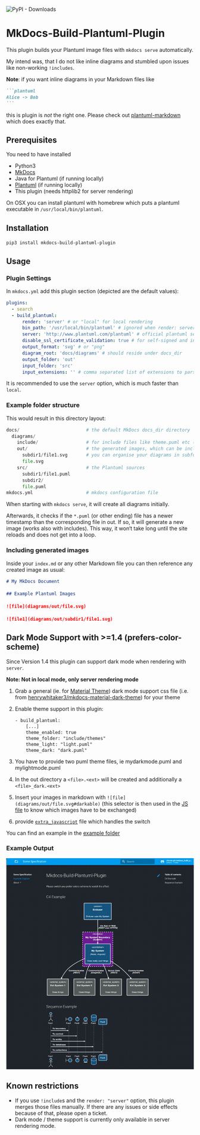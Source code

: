 ![PyPI - Downloads](https://img.shields.io/pypi/dm/mkdocs-build-plantuml-plugin)

# MkDocs-Build-Plantuml-Plugin

This plugin builds your Plantuml image files with `mkdocs serve` automatically.

My intend was, that I do not like inline diagrams and stumbled upon issues like non-working `!includes`.

**Note**: if you want inline diagrams in your Markdown files like

````markdown
```plantuml
Alice -> Bob
```
````

this is plugin is _not_ the right one. Please check out [plantuml-markdown](https://github.com/mikitex70/plantuml-markdown) which does exactly that.

## Prerequisites

You need to have installed

- Python3
- [MkDocs](https://www.mkdocs.org)
- Java for Plantuml (if running locally)
- [Plantuml](https://plantuml.com) (if running locally)
- This plugin (needs httplib2 for server rendering)

On OSX you can install plantuml with homebrew which puts a plantuml executable in `/usr/local/bin/plantuml`.

## Installation

`pip3 install mkdocs-build-plantuml-plugin`

## Usage

### Plugin Settings

In `mkdocs.yml` add this plugin section (depicted are the default values):

```yaml
plugins:
  - search
  - build_plantuml:
      render: 'server' # or "local" for local rendering
      bin_path: '/usr/local/bin/plantuml' # ignored when render: server
      server: 'http://www.plantuml.com/plantuml' # official plantuml server
      disable_ssl_certificate_validation: true # for self-signed and invalid certs
      output_format: 'svg' # or "png"
      diagram_root: 'docs/diagrams' # should reside under docs_dir
      output_folder: 'out'
      input_folder: 'src'
      input_extensions: '' # comma separated list of extensions to parse, by default every file is parsed
```

It is recommended to use the `server` option, which is much faster than `local`.

### Example folder structure

This would result in this directory layout:

```python
docs/                         # the default MkDocs docs_dir directory
  diagrams/
    include/                  # for include files like theme.puml etc (optional, won't be generated)
    out/                      # the generated images, which can be included in your md files
      subdir1/file1.svg       # you can organise your diagrams in subfolders, see below
      file.svg
    src/                      # the Plantuml sources
      subdir1/file1.puml
      subdir2/
      file.puml
mkdocs.yml                    # mkdocs configuration file

```

When starting with `mkdocs serve`, it will create all diagrams initially.

Afterwards, it checks if the `*.puml` (or other ending) file has a newer timestamp than the corresponding file in out. If so, it will generate a new image (works also with includes). This way, it won‘t take long until the site reloads and does not get into a loop.

### Including generated images

Inside your `index.md` or any other Markdown file you can then reference any created image as usual:

```markdown
# My MkDocs Document

## Example Plantuml Images

![file](diagrams/out/file.svg)

![file1](diagrams/out/subdir1/file1.svg)
```

## Dark Mode Support with >=1.4 (prefers-color-scheme)

Since Version 1.4 this plugin can support dark mode when rendering with `server`.

**Note: Not in local mode, only server rendering mode**

1.  Grab a general (ie. for [Material Theme](https://squidfunk.github.io/mkdocs-material/)) dark mode support css file (i.e. from [henrywhitaker3/mkdocs-material-dark-theme](https://github.com/henrywhitaker3/mkdocs-material-dark-theme)) for your theme
1.  Enable theme support in this plugin:

        - build_plantuml:
            [...]
            theme_enabled: true
            theme_folder: "include/themes"
            theme_light: "light.puml"
            theme_dark: "dark.puml"

1.  You have to provide two puml theme files, ie mydarkmode.puml and mylightmode.puml
1.  In the out directory a `<file>.<ext>` will be created and additionally a `<file>_dark.<ext>`
1.  Insert your images in markdown with `![file](diagrams/out/file.svg#darkable)` (this selector is then used in the [JS file](example/docs/javascript/images_dark.js) to know which images have to be exchanged)
1.  provide [`extra_javascript`](./example/docs/javascript/images_dark.js) file which handles the switch

You can find an example in the [example folder](./example/)

### Example Output

![DarkMode](./switch_dark_mode.gif)

## Known restrictions

- If you use `!include`s and the `render: "server"` option, this plugin merges those files manually. If there are any issues or side effects because of that, please open a ticket.
- Dark mode / theme support is currently only available in server rendering mode.

